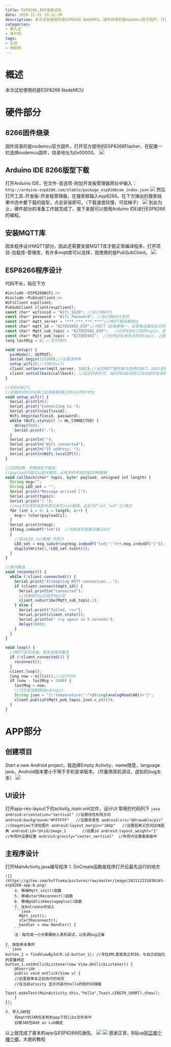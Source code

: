 ```yaml
---
title: ESP8266_APP连接试验
date: 2020-12-31 19:21:30
description: 本次试验使用的是ESP8266 NodeMCU。固件烧录的是nodemcu官方固件，打开官方提供的ESP8266Flasher，在配置一栏选择nodemcu固件，烧录地址为0x00000。
categories:
- 嵌入式
- 单片机
tags:
- 实验
- 物联网
---
```


# 概述
本次试验使用的是ESP8266 NodeMCU

# 硬件部分

## 8266固件烧录

固件烧录的是nodemcu官方固件，打开官方提供的ESP8266Flasher，在配置一栏选择nodemcu固件，烧录地址为0x00000。
![](https://gitee.com/huffiema/pictures/raw/master/image/202112231028978-esp8266-app-1.png)

## Arduino IDE 8266版型下载
打开Arduino IDE，在文件-首选项-附加开发板管理器网址中输入：
`http://arduino.esp8266.com/stable/package_esp8266com_index.json`
![](https://gitee.com/huffiema/pictures/raw/master/image/202112231029730-esp8266-app-2.png)
然后打开工具-开发板-开发板管理器，在搜索框输入esp8266，在下方弹出的搜索结果中选中要下载的版型，点击安装即可。（下载速度较慢，可挂梯子）
![](https://gitee.com/huffiema/pictures/raw/master/image/202112231029664-esp8266-app-3.png)
到此为止，硬件部分的准备工作就完成了，接下来就可以使用Arduino IDE进行ESP8266的编程。

## 安装MQTT库
因本程序设计MQTT部分，因此还需要安装MQTT库才能正常编译程序，打开项目-加载库-管理库，有许多mqtt库可以选择，我使用的是PubSubClient。
![](https://gitee.com/huffiema/pictures/raw/master/image/202112231029797-esp8266-app-4.png)

## ESP8266程序设计
代码不长，贴在下方
```javascript
#include <ESP8266WiFi.h>
#include <PubSubClient.h>
WiFiClient espClient;
PubSubClient client(espClient);
const char* wifissid = "Wifi_SSID"; //自己家WIFI
const char* password = "Wifi_Password"; //自己家WIFI密码
const char* mqtt_server = "***,***,***,***";//MQTT服务器地址
const char* mqtt_id = "827855942_ESP";//MQTT ID需要唯一，这里我设置成自己的QQ号+_ESP
const char* Mqtt_sub_topic = "827855942_ESP";   //ESP8266订阅的topic，其他客户端向此topic发送信息时ESP8266会收到，设成自己的QQ号+_ESP
const char* Mqtt_pub_topic = "827855942";  //ESP8266发布消息的topic，上报消息给手机APP的TOPIC，设成自己的QQ号
long lastMsg = 0; //定时用的

void setup() {
  pinMode(2, OUTPUT);     
  Serial.begin(115200);//设置波特率
  setup_wifi();//初始化wifi
  client.setServer(mqtt_server, 1883);//设定MQTT服务器与使用的端口，1883是默认的MQTT端口
  client.setCallback(callback); //设定回调方式，当ESP8266收到订阅消息时会调用此方法
}

//初始化Wifi
//连接成功后可在串口监视器看到ESP8266的IP地址
void setup_wifi() {
  Serial.println();
  Serial.print("Connecting to ");
  Serial.println(wifissid);
  WiFi.begin(wifissid, password);
  while (WiFi.status() != WL_CONNECTED) {
    delay(500);
    Serial.print(".");
  }
  Serial.println("");
  Serial.println("WiFi connected");
  Serial.println("IP address: ");
  Serial.println(WiFi.localIP());
}

//回调函数，参数固定不能改
//payload内容可以是任意的，此程序中传递的是JSON数据
void callback(char* topic, byte* payload, unsigned int length) {
  String msg="";
  String LED_set = "";
  Serial.print("Message arrived [");
  Serial.print(topic);
  Serial.print("] ");
  //msg中存放的就是传递过来的json数据，此处为{"set_led":1}格式
  for (int i = 0; i < length; i++) {
    msg+= (char)payload[i];
  }
  Serial.println(msg);
  if(msg.indexOf("led"))  //判断是否是要设置LED灯
  {
    //取出LED_set数据 并执行
    LED_set = msg.substring(msg.indexOf("led\":")+5,msg.indexOf("}")); 
    digitalWrite(2,!LED_set.toInt()); 
  }
}

//断线重连
void reconnect() {
  while (!client.connected()) {
    Serial.print("Attempting MQTT connection...");
    if (client.connect(mqtt_id)) {
      Serial.println("connected");
      //连接成功以后就开始订阅
      client.subscribe(Mqtt_sub_topic,1);
    } else {
      Serial.print("failed, rc=");
      Serial.print(client.state());
      Serial.println(" try again in 5 seconds");
      delay(5000);
    }
  }
}

void loop() {
  //MQTT是否连接，若未连接则重连
  if (!client.connected()) {
    reconnect();
  }
  client.loop();
  long now = millis();//运行时间
  if (now - lastMsg > 2000) {
    lastMsg = now;
    //打包发送数据给pubtopic    
    String json = "{\"temperature\":"+String(analogRead(A0))+"}";
    client.publish(Mqtt_pub_topic,json.c_str());
  }
}
```

# APP部分
## 创建项目
 Start a new Android project，我选择Empty Activity，name随意，language java，Android版本要小于等于手机安卓版本。（尽量用真机调试，虚拟机bug太多）
![](https://gitee.com/huffiema/pictures/raw/master/image/202112231030854-esp8266-app-5.png)

## UI设计
 打开app-res-layout下的activity_main.xml文件，设计UI
	常用的代码列下
	```java
	 android:orientation="vertical"	//设置线性布局方向
	 android:background="#FFFFFF"	//设置背景色
	 android:src="@drawable/pic"	//ImageView下添加图片
	 android:layout_margin="10dp"	//设置距离父空间边缘距离
	 android:id="@+id/image_1		//设置id
	 android:layout_weight="1"		//布局内设置权重
	 android:gravity="center_vertical"	//布局内设置垂直居中
	```
## 主程序设计
 打开MainActivity.java编写程序
	1. OnCreate函数是程序打开后最先运行的地方
	
	![](https://gitee.com/huffiema/pictures/raw/master/image/202112231030143-esp8266-app-6.png)
		4. 移植Mqtt_init()函数
		5. 移植startReconnect()函数
		6. 移植publishmessageplus()函数
		7. 在OnCreate中加入
		```java
		  Mqtt_init();
		  startReconnect();
		  handler = new Handler() {
		```
		注：每完成一小步都要刷入真机调试，以免调bug之痛
	
	2. 按钮单击事件
	```java
	button_1 = findViewById(R.id.button_1); //寻找XML里面真正的ID，与自己初始化的变量绑定
	button_1.setOnClickListener(new View.OnClickListener() {
		@Override
		public void onClick(View v) {
		//这里是单击之后执行的地方
		//在当前ativity 显示内容为hello的短时间弹窗
		Toast.makeText(MainActivity.this,"hello",Toast.LENGTH_SHORT).show();
		}
	});
	```
	3. 导入JAR包
		将mqtt的JAR包复制到app下的libs文件夹中
		右键JAR包Add as Lib确定

以上就完成了基本的app与ESP8266的通信。
![](https://gitee.com/huffiema/pictures/raw/master/image/202112231031740-esp8266-7.png)
![](https://gitee.com/huffiema/pictures/raw/master/image/202112231031908-esp8266-app-8.png)
感谢正哥，B站up[阿正啷个哩个啷](https://space.bilibili.com/265908761/)，大佬的教程